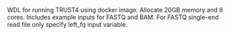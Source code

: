WDL for running TRUST4 using docker image. 
Allocate 20GB memory and 8 cores. 
Includes example inputs for FASTQ and BAM. 
For FASTQ single-end read file only specify left_fq input variable.
